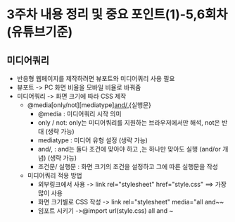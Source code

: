 # 3주차 내용 정리 및 중요 포인트(1)-5,6회차(유튜브기준)

## 미디어쿼리
- 반응형 웹페이지를 제작하려면 뷰포트와 미디어쿼리 사용 필요
- 뷰포트 -> PC 화면 비율을 모바일 비율로 바꿔줌
- 미디어쿼리 -> 화면 크기에 따라 CSS 제작
    - @media[only/not][mediatype][and/,](조건문){실행문}
        - @media : 미디어쿼리 시작 의미
        - only / not: only는 미디어쿼리를 지원하는 브라우저에서만 해석, not은 반대 (생략 가능)
        - mediatype : 미디어 유형 설정 (생략 가능)
        - and/, : and는 둘다 조건에 맞아야 하고 ,는 하나만 맞아도 실행 (and/or 개념) (생략 가능)
        - 조건문/ 실행문 : 화면 크기의 조건을 설정하고 그에 따른 실행문을 작성 
    - 미디어쿼리 적용 방법
        - 외부링크에서 사용  -> link rel="stylesheet" href="style.css"  ==> 가장 많이 사용
        - 화면 크기별로 CSS 작성 -> link rel="stylesheet" media="all and~~
        - 임포트 시키기 ->@import url(style.css) all and ~
        

